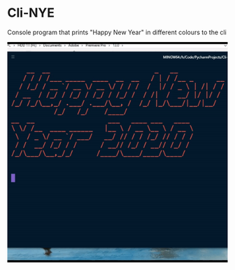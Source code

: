 # Cli-NYE
Console program that prints "Happy New Year" in different colours to the cli

![Demo](media/demo.gif)
